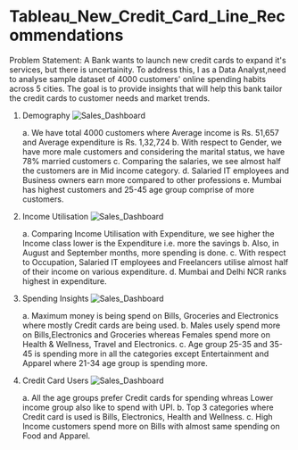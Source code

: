 # Tableau_New_Credit_Card_Line_Recommendations

Problem Statement: 
A Bank wants to launch new credit cards to expand it's services, but there is uncertainity. To address this, I as a Data Analyst,need to analyse sample dataset of 4000 customers' online spending habits across 5 cities. The goal is to provide insights that will help this bank tailor the credit cards to customer needs and market trends.

1. Demography
   ![Sales_Dashboard](Sales_Dashboard.png "Sales_Dashboard")

   a. We have total 4000 customers where Average income is Rs. 51,657 and Average expenditure is Rs. 1,32,724
   b. With respect to Gender, we have more male customers and considering the marital status, we have 78% married customers
   c. Comparing the salaries, we see almost half the customers are in Mid income category.
   d. Salaried IT employees and Business owners earn more compared to other professions
   e. Mumbai has highest customers and 25-45 age group comprise of more customers.


2. Income Utilisation
   ![Sales_Dashboard](Sales_Dashboard.png "Sales_Dashboard")

   a. Comparing Income Utilisation with Expenditure, we see higher the Income class lower is the Expenditure i.e. more the savings
   b. Also, in August and September months, more spending is done.
   c. With respect to Occupation, Salaried IT employees and Freelancers utilise almost half of their income on various expenditure.
   d. Mumbai and Delhi NCR ranks highest in expenditure.

3. Spending Insights
   ![Sales_Dashboard](Sales_Dashboard.png "Sales_Dashboard")

   a. Maximum money is being spend on Bills, Groceries and Electronics where mostly Credit cards are being used.
   b. Males usely spend more on Bills,Electronics and Groceries whereas Females spend more on Health & Wellness, Travel and Electronics.
   c. Age group 25-35 and 35-45 is spending more in all the categories except Entertainment and Apparel where 21-34 age group is spending more.

4. Credit Card Users
   ![Sales_Dashboard](Sales_Dashboard.png "Sales_Dashboard")

   a. All the age groups prefer Credit cards for spending whreas Lower income group also like to spend with UPI.
   b. Top 3 categories where Credit card is used is Bills, Electronics, Health and Wellness.
   c. High Income customers spend more on Bills with almost same spending on Food and Apparel.
